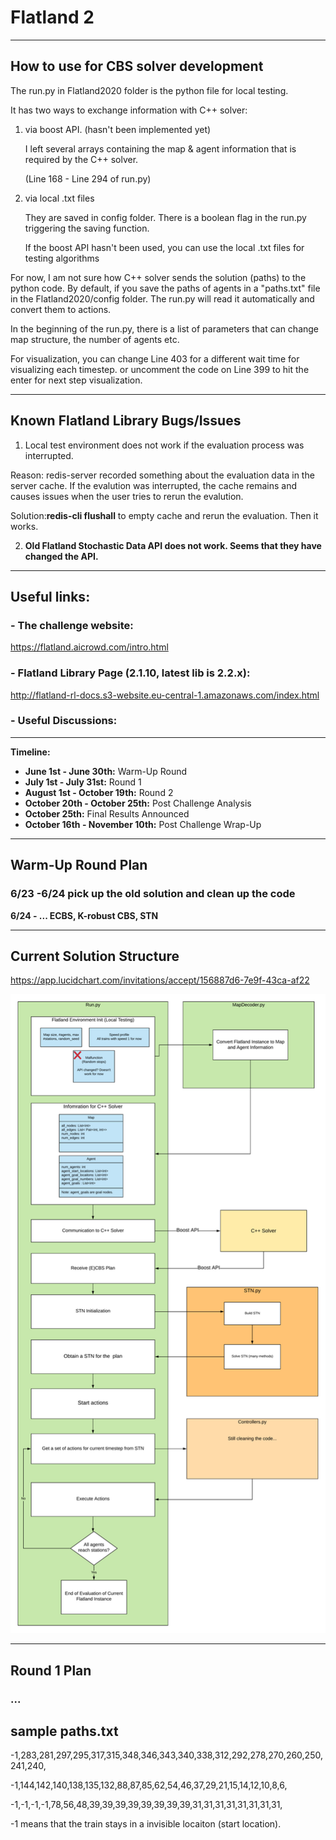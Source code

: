 # Flatland 2

---

## How to use for CBS solver development

The run.py in Flatland2020 folder is the python file for local testing. 

It has two ways to exchange information with C++ solver:

1. via boost API. (hasn't been implemented yet) 

   I left several arrays containing the map & agent information that is required by the C++ solver.

   (Line 168 - Line 294 of run.py)

2. via local .txt files

   They are saved in config folder. There is a boolean flag in the run.py triggering the saving function. 

   If the boost API hasn't been used, you can use the local .txt files for testing algorithms

For now, I am not sure how C++ solver sends the solution (paths) to the python code. By default, if you save the paths of agents in a "paths.txt" file in the Flatland2020/config folder. The run.py will read it automatically and convert them to actions. 

In the beginning of the run.py, there is a list of parameters that can change map structure, the number of agents etc. 

For visualization, you can change Line 403 for a different wait time for visualizing each timestep. or uncomment the code on Line 399 to hit the enter for next step visualization.  

---

## Known Flatland Library Bugs/Issues

1. Local test environment does not work if the evaluation process was interrupted.

Reason: redis-server recorded something about the evaluation data in the server cache. If the evalution was interrupted, the cache remains and causes issues when the user tries to rerun the evalution. 

Solution:**redis-cli flushall** to empty cache and rerun the evaluation. Then it works.

2. **Old Flatland Stochastic Data API does not work. Seems that they have changed the API.**

---

## Useful links: 

  ### - The challenge website: 
  https://flatland.aicrowd.com/intro.html 

  ### - Flatland Library Page (2.1.10, latest lib is 2.2.x):
   http://flatland-rl-docs.s3-website.eu-central-1.amazonaws.com/index.html 

  ### - Useful Discussions:

---

**Timeline:** 

- **June 1st - June 30th:** Warm-Up Round
- **July 1st - July 31st:** Round 1
- **August 1st - October 19th:** Round 2
- **October 20th - October 25th:** Post Challenge Analysis
- **October 25th:** Final Results Announced
- **October 16th - November 10th:** Post Challenge Wrap-Up

---

## Warm-Up Round Plan

  ### 6/23 -6/24  pick up the old solution and clean up the code

**6/24 - ...  ECBS, K-robust CBS, STN**

----

## Current Solution Structure

https://app.lucidchart.com/invitations/accept/156887d6-7e9f-43ca-af22

![image](Structure.png)

---

## Round 1 Plan

  ### ...


## sample paths.txt
-1,283,281,297,295,317,315,348,346,343,340,338,312,292,278,270,260,250,241,240,

-1,144,142,140,138,135,132,88,87,85,62,54,46,37,29,21,15,14,12,10,8,6,

-1,-1,-1,-1,78,56,48,39,39,39,39,39,39,39,39,31,31,31,31,31,31,31,31,

-1 means that the train stays in a invisible locaiton (start location).

